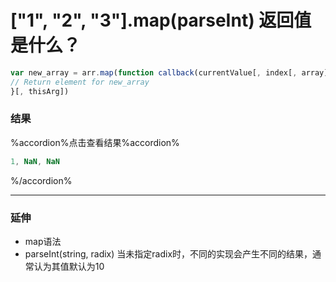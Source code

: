 # ["1", "2", "3"].map(parseInt) 返回值是什么？
```javascript
var new_array = arr.map(function callback(currentValue[, index[, array]]) {
// Return element for new_array 
}[, thisArg])
```
### 结果
%accordion%点击查看结果%accordion%
```javascript
1, NaN, NaN
```
%/accordion%
***
### 延伸
* map语法
* parseInt(string, radix) 当未指定radix时，不同的实现会产生不同的结果，通常认为其值默认为10
